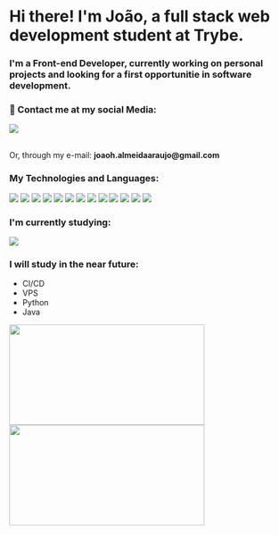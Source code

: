 # Hi there! I'm João, a full stack web development student at Trybe.
### I'm a Front-end Developer, currently working on personal projects and looking for a first opportunitie in software development.




### 💬 Contact me at my social Media:
<a href="https://www.linkedin.com/in/joãohenriquealmeida/" target="blank">
<img src="https://img.shields.io/badge/LinkedIn-0077B5?style=for-the-badge&logo=linkedin&logoColor=white" />
</a>
<br></br>
<p>Or, through my e-mail: <b>joaoh.almeidaaraujo@gmail.com </b></p>

### My Technologies and Languages: 
<div>
  <img src="https://img.shields.io/badge/Git-F05032?style=for-the-badge&logo=git&logoColor=white" />
  <img src="https://img.shields.io/badge/HTML5-E34F26?style=for-the-badge&logo=html5&logoColor=white" />
  <img src="https://img.shields.io/badge/CSS3-1572B6?style=for-the-badge&logo=css3&logoColor=white" />
  <img src="https://img.shields.io/badge/JavaScript-F7DF1E?style=for-the-badge&logo=javascript&logoColor=black" />
  <img src="https://img.shields.io/badge/React-20232A?style=for-the-badge&logo=react&logoColor=61DAFB" />
  <img src="https://img.shields.io/badge/React_Router-CA4245?style=for-the-badge&logo=react-router&logoColor=white" />
  <img src="https://img.shields.io/badge/Redux-593D88?style=for-the-badge&logo=redux&logoColor=white" />
  <img src="https://img.shields.io/badge/Bootstrap-563D7C?style=for-the-badge&logo=bootstrap&logoColor=white" />
  <img src="https://img.shields.io/badge/Jest-C21325?style=for-the-badge&logo=jest&logoColor=white" />
  <img src="https://img.shields.io/badge/docker-007ACC?style=for-the-badge&logo=docker&logoColor=white" />
  <img src="https://img.shields.io/badge/Node.js-339933?style=for-the-badge&logo=nodedotjs&logoColor=white" />
  <img src="https://img.shields.io/badge/MySQL-00000F?style=for-the-badge&logo=mysql&logoColor=white" />
  <img src="https://img.shields.io/badge/TypeScript-007ACC?style=for-the-badge&logo=typescript&logoColor=white" />
</div>


### I'm currently studying:
<div>
  <img src="https://img.shields.io/badge/MongoDB-4EA94B?style=for-the-badge&logo=mongodb&logoColor=white" />
</div>

### I will study in the near future:

<div>
	<ul>
		<li>CI/CD</li>
		<li>VPS</li>
		<li>Python</li>
		<li>Java</li>
	</ul>
</div>


<div>
  <img height="180em" src="https://github-readme-stats.vercel.app/api?username=JoaoHenriqueAlmeida&show_icons=true&theme=tokyonight" width="350"/>
  <img height="180em" src="https://github-readme-stats.vercel.app/api/top-langs/?username=JoaoHenriqueAlmeida&layout=compact&theme=tokyonight" width="350"/>
</div>



